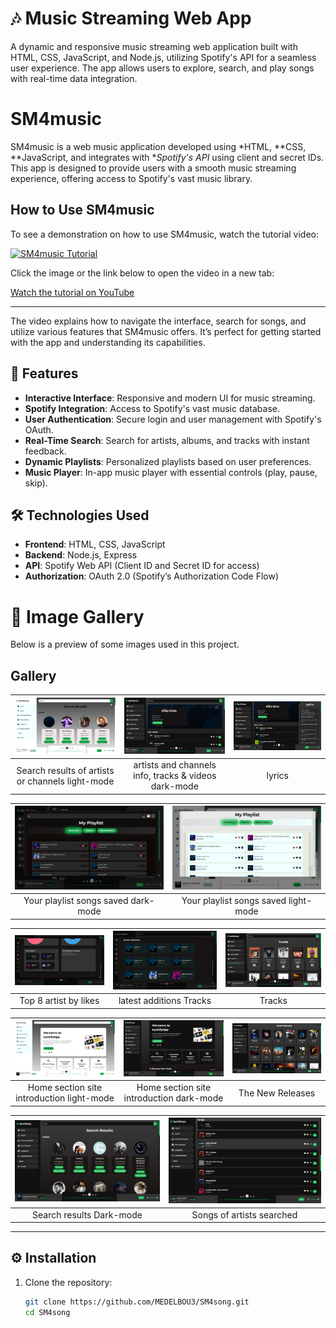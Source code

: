 # 🎶 Music Streaming Web App

A dynamic and responsive music streaming web application built with HTML, CSS, JavaScript, and Node.js, utilizing Spotify's API for a seamless user experience. The app allows users to explore, search, and play songs with real-time data integration.

# SM4music

SM4music is a web music application developed using *HTML, **CSS, **JavaScript, and integrates with **Spotify's API* using client and secret IDs. This app is designed to provide users with a smooth music streaming experience, offering access to Spotify's vast music library.

## How to Use SM4music

To see a demonstration on how to use SM4music, watch the tutorial video:

[![SM4music Tutorial](https://img.youtube.com/vi/s1iPXBny9Ec/0.jpg)](https://youtu.be/s1iPXBny9Ec?si=7za99P12bDacKE7f)

Click the image or the link below to open the video in a new tab:

[Watch the tutorial on YouTube](https://youtu.be/s1iPXBny9Ec?si=7za99P12bDacKE7f)

---

The video explains how to navigate the interface, search for songs, and utilize various features that SM4music offers. It’s perfect for getting started with the app and understanding its capabilities.

## 🚀 Features

- **Interactive Interface**: Responsive and modern UI for music streaming.
- **Spotify Integration**: Access to Spotify's vast music database.
- **User Authentication**: Secure login and user management with Spotify's OAuth.
- **Real-Time Search**: Search for artists, albums, and tracks with instant feedback.
- **Dynamic Playlists**: Personalized playlists based on user preferences.
- **Music Player**: In-app music player with essential controls (play, pause, skip).

## 🛠️ Technologies Used

- **Frontend**: HTML, CSS, JavaScript
- **Backend**: Node.js, Express
- **API**: Spotify Web API (Client ID and Secret ID for access)
- **Authorization**: OAuth 2.0 (Spotify’s Authorization Code Flow)

# 📸 Image Gallery

Below is a preview of some images used in this project.

## Gallery

| ![Image 1](src/image1.jpeg) | ![Image 2](src/image2.jpeg) | ![Image 3](src/image3.jpeg) |
|:---------------------------:|:---------------------------:|:---------------------------:|
| Search results of artists or channels light-mode|  artists and channels info, tracks & videos dark-mode        | lyrics   |

| ![Image 4](src/image4.jpeg)  | ![Image 6](src/image6.jpeg) |
|:---------------------------:|:---------------------------:|
| Your playlist songs saved dark-mode | Your playlist songs saved light-mode |

| ![Image 7](src/image7.jpeg) | ![Image 8](src/image8.jpeg) | ![Image 9](src/image9.jpeg) |
|:---------------------------:|:---------------------------:|:---------------------------:|
| Top 8 artist by likes        | latest additions Tracks       | Tracks        |

| ![Image 10](src/image10.jpeg) | ![Image 11](src/image11.jpeg) | ![Image 12](src/image12.jpeg) |
|:---------------------------:|:---------------------------:|:---------------------------:|
| Home section site introduction light-mode | Home section site introduction dark-mode      | The New Releases         |

| ![Image 13](src/image13.jpeg) | ![Image 14](src/image14.jpeg) |
|:---------------------------:|:---------------------------:|
| Search results Dark-mode       | Songs of artists searched        |
---



## ⚙️ Installation

1. Clone the repository:
   ```bash
   git clone https://github.com/MEDELBOU3/SM4song.git
   cd SM4song
